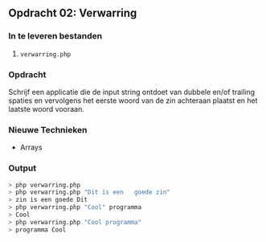 ## Opdracht 02: Verwarring

### In te leveren bestanden
1) `verwarring.php`

### Opdracht
Schrijf een applicatie die de input string ontdoet van dubbele en/of trailing spaties en vervolgens het eerste woord van de zin achteraan plaatst en het laatste woord vooraan.

### Nieuwe Technieken
- Arrays

### Output
```bash
> php verwarring.php 
> php verwarring.php "Dit is een   goede zin"
> zin is een goede Dit
> php verwarring.php "Cool" programma
> Cool
> php verwarring.php "Cool programma"
> programma Cool
```